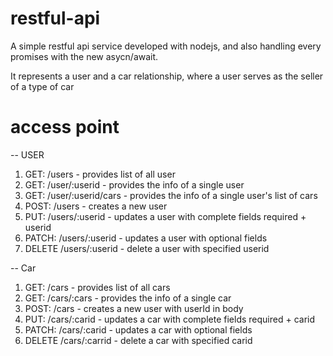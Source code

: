 # restful-api

A simple restful api service developed with nodejs, and also handling every promises with the new asycn/await.

It represents a user and a car relationship, where a user serves as the seller of a type of car

# access point

-- USER

1. GET: /users - provides list of all user
2. GET: /user/:userid - provides the info of a single user
3. GET: /user/:userid/cars - provides the info of a single user's list of cars
4. POST: /users - creates a new user
5. PUT: /users/:userid - updates a user with complete fields required + userid
6. PATCH: /users/:userid - updates a user with optional fields
7. DELETE /users/:userid - delete a user with specified userid

-- Car

1. GET: /cars - provides list of all cars
2. GET: /cars/:cars - provides the info of a single car
3. POST: /cars - creates a new user with userId in body
4. PUT: /cars/:carid - updates a car with complete fields required + carid
5. PATCH: /cars/:carid - updates a car with optional fields
6. DELETE /cars/:carrid - delete a car with specified carid
